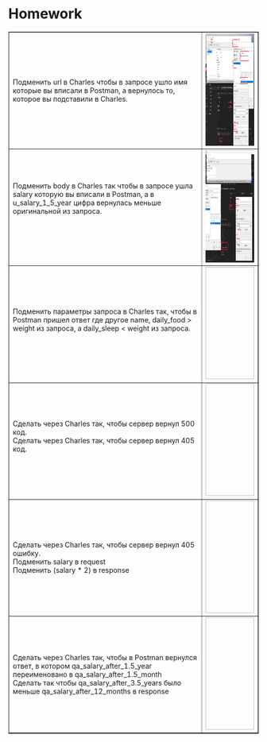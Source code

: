 <!DOCTYPE html>
<h1>Homework</h1>

<html>
 <head>
  <meta charset="utf-8">
 </head>
 <body>
  <table border="1">
   <tr>
    <td> Подменить url в Charles чтобы в запросе ушло имя которые вы вписали в Postman, а вернулось то, которое вы подставили в Charles.
    <br> 
    <td><img src="https://github.com/StasTsb/Charles/blob/56df7cb3e997697ad1f34f8be71fca235241be1c/screen/1.png" width="480" height="226"></td>
   </tr>
   <tr>
    <td> Подменить body в Charles так чтобы в запросе ушла salary которую вы вписали в Postman, а в u_salary_1_5_year цифра вернулась меньше оригинальной из запроса.
    <br> 
    <br> 
    <br> 
    <td><img src="https://github.com/StasTsb/Charles/blob/beb11f82271aaef52658cd76abc672aa39bebe23/screen/2.png" width="480" height="226"></td>
  </tr>
    <tr>
    <td> Подменить параметры запроса в Charles так, чтобы в Postman пришел ответ где другое name, daily_food > weight из запроса, а daily_sleep < weight из запроса.
    <br> 
    <br> 
    <td><img src="  " width="480" height="226"></td>
   </tr>
   <tr>
    <td> Сделать через Charles так, чтобы сервер вернул 500 код.
    <br> Сделать через Charles так, чтобы сервер вернул 405 код.
    <br> 
    <br> 
    <td><img src="  " width="480" height="226"></td>
  </tr>
    <tr>
    <td> Сделать через Charles так, чтобы сервер вернул 405 ошибку.
    <br> Подменить salary в request
    <br> Подменить (salary * 2) в response
    <br> 
    <td><img src="  " width="480" height="226"></td>
   </tr>
    <tr>
    <td> Сделать через Charles так, чтобы в Postman вернулся ответ, в котором qa_salary_after_1.5_year переименовано в qa_salary_after_1.5_month
    <br> Сделать так чтобы qa_salary_after_3.5_years было меньше qa_salary_after_12_months в response 
    <br> 
    <td><img src="  " width="480" height="226"></td>
   </tr>
  </tr>
 </table>
 </body>
</html>

